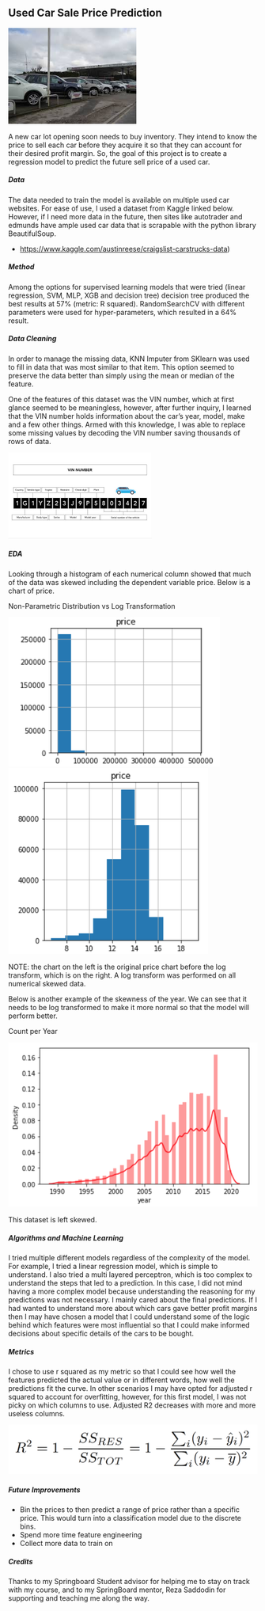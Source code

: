## Used Car Sale Price Prediction


<img src="./img/used_cars.jpeg" alt="used cars pic">



A new car lot opening soon needs to buy inventory. They intend to know the price to sell each car before they acquire it so that they can account for their desired profit margin. So, the goal of this project is to create a regression model to predict the future sell price of a used car.




##### Data
The data needed to train the model is available on multiple used car websites. For ease of use, I used a dataset from Kaggle linked below. However, if I need more data in the future, then sites like autotrader and edmunds have ample used car data that is scrapable with the python library BeautifulSoup.


* https://www.kaggle.com/austinreese/craigslist-carstrucks-data)


##### Method
Among the options for supervised learning models that were tried (linear regression, SVM, MLP, XGB and decision tree) decision tree produced the best results at 57% (metric: R squared). RandomSearchCV with different parameters were used for hyper-parameters, which resulted in a 64% result. 


##### Data Cleaning
In order to manage the missing data, KNN Imputer from SKlearn was used to fill in data that was most similar to that item. This option seemed to preserve the data better than simply using the mean or median of the feature.


One of the features of this dataset was the VIN number, which at first glance seemed to be meaningless, however, after further inquiry, I learned that the VIN number holds information about the car’s year, model, make and a few other things. Armed with this knowledge, I was able to replace some missing values by decoding the VIN number saving thousands of rows of data. 


<img src="./img/vin.png" alt="vin number">



##### EDA


Looking through a histogram of each numerical column showed that much of the data was skewed including the dependent variable price. Below is a chart of price.


Non-Parametric Distribution vs Log Transformation
  
<img src="./img/price.png" alt="original price">
<img src="./img/lt.png" alt="log transformed price">
  

NOTE: the chart on the left is the original price chart before the log transform, which is on the right. A log transform was performed on all numerical skewed data.


Below is another example of the skewness of the year. We can see that it needs to be log transformed to make it more normal so that the model will perform better. 




Count per Year
  
<img src="./img/year.png" alt="count by year">


This dataset is left skewed.




##### Algorithms and Machine Learning
I tried multiple different models regardless of the complexity of the model. For example, I tried a linear regression model, which is simple to understand. I also tried a multi layered perceptron, which is too complex to understand the steps that led to a prediction. In this case, I did not mind having a more complex model because understanding the reasoning for my predictions was not necessary. I mainly cared about the final predictions. If I had wanted to understand more about which cars gave better profit margins then I may have chosen a model that I could understand some of the logic behind which features were most influential so that I could make informed decisions about specific details of the cars to be bought. 


##### Metrics
I chose to use r squared as my metric so that I could see how well the features predicted the actual value or in different words, how well the predictions fit the curve. In other scenarios I may have opted for adjusted r squared to account for overfitting, however, for this first model, I was not picky on which columns to use. Adjusted R2 decreases with more  and more useless columns. 


  <img src="./img/r2.png" alt="r2 formula">



##### Future Improvements
* Bin the prices to then predict a range of price rather than a specific price. This would turn into a classification model due to the discrete bins.
* Spend more time feature engineering
* Collect more data to train on


##### Credits
Thanks to my Springboard Student advisor for helping me to stay on track with my course, and to my SpringBoard mentor, Reza Saddodin for supporting and teaching me along the way.
